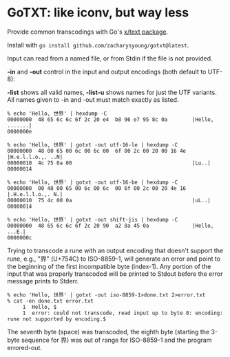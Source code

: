 # GoTXT: like iconv, but way less

Provide common transcodings with Go's [x/text package](https://pkg.go.dev/golang.org/x/text).

Install with `go install github.com/zacharysyoung/gotxt@latest`.

Input can read from a named file, or from Stdin if the file is not provided.

**-in** and **-out** control in the input and output encodings (both default to UTF-8):

**-list** shows all valid names, **-list-u** shows names for just the UTF variants.  All names given to -in and -out must match exactly as listed.

```none
% echo 'Hello, 世界' | hexdump -C
00000000  48 65 6c 6c 6f 2c 20 e4  b8 96 e7 95 8c 0a        |Hello, .......|
0000000e
```

```none
% echo 'Hello, 世界' | gotxt -out utf-16-le | hexdump -C
00000000  48 00 65 00 6c 00 6c 00  6f 00 2c 00 20 00 16 4e  |H.e.l.l.o.,. ..N|
00000010  4c 75 0a 00                                       |Lu..|
00000014
```

```none
% echo 'Hello, 世界' | gotxt -out utf-16-be | hexdump -C
00000000  00 48 00 65 00 6c 00 6c  00 6f 00 2c 00 20 4e 16  |.H.e.l.l.o.,. N.|
00000010  75 4c 00 0a                                       |uL..|
00000014
```

```none
% echo 'Hello, 世界' | gotxt -out shift-jis | hexdump -C
00000000  48 65 6c 6c 6f 2c 20 90  a2 8a 45 0a              |Hello, ...E.|
0000000c
```

Trying to transcode a rune with an output encoding that doesn't support the rune, e.g., "界" (U+754C) to ISO-8859-1, will generate an error and point to the beginning of the first incompatible byte (index-1). Any portion of the input that was properly transcoded will be printed to Stdout before the error message prints to Stderr.

```none
% echo 'Hello, 世界' | gotxt -out iso-8859-1>done.txt 2>error.txt
% cat -en done.txt error.txt 
     1  Hello, $
     1  error: could not transcode, read input up to byte 8: encoding: rune not supported by encoding.$
```

The seventh byte (space) was transcoded, the eighth byte (starting the 3-byte sequence for 界) was out of range for ISO-8859-1 and the program errored-out.
